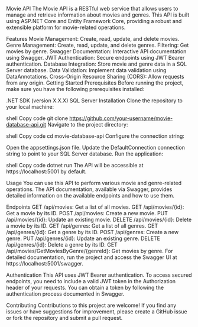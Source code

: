 Movie API
The Movie API is a RESTful web service that allows users to manage and retrieve information about movies and genres. This API is built using ASP.NET Core and Entity Framework Core, providing a robust and extensible platform for movie-related operations.


Features
Movie Management: Create, read, update, and delete movies.
Genre Management: Create, read, update, and delete genres.
Filtering: Get movies by genre.
Swagger Documentation: Interactive API documentation using Swagger.
JWT Authentication: Secure endpoints using JWT Bearer authentication.
Database Integration: Store movie and genre data in a SQL Server database.
Data Validation: Implement data validation using DataAnnotations.
Cross-Origin Resource Sharing (CORS): Allow requests from any origin.
Getting Started
Prerequisites
Before running the project, make sure you have the following prerequisites installed:

.NET SDK (version X.X.X)
SQL Server
Installation
Clone the repository to your local machine:

shell
Copy code
git clone https://github.com/your-username/movie-database-api.git
Navigate to the project directory:

shell
Copy code
cd movie-database-api
Configure the connection string:

Open the appsettings.json file.
Update the DefaultConnection connection string to point to your SQL Server database.
Run the application:

shell
Copy code
dotnet run
The API will be accessible at https://localhost:5001 by default.

Usage
You can use this API to perform various movie and genre-related operations. The API documentation, available via Swagger, provides detailed information on the available endpoints and how to use them.

Endpoints
GET /api/movies: Get a list of all movies.
GET /api/movies/{id}: Get a movie by its ID.
POST /api/movies: Create a new movie.
PUT /api/movies/{id}: Update an existing movie.
DELETE /api/movies/{id}: Delete a movie by its ID.
GET /api/genres: Get a list of all genres.
GET /api/genres/{id}: Get a genre by its ID.
POST /api/genres: Create a new genre.
PUT /api/genres/{id}: Update an existing genre.
DELETE /api/genres/{id}: Delete a genre by its ID.
GET /api/movies/GetMoviesByGenre/{genreId}: Get movies by genre.
For detailed documentation, run the project and access the Swagger UI at https://localhost:5001/swagger.

Authentication
This API uses JWT Bearer authentication. To access secured endpoints, you need to include a valid JWT token in the Authorization header of your requests. You can obtain a token by following the authentication process documented in Swagger.

Contributing
Contributions to this project are welcome! If you find any issues or have suggestions for improvement, please create a GitHub issue or fork the repository and submit a pull request.
